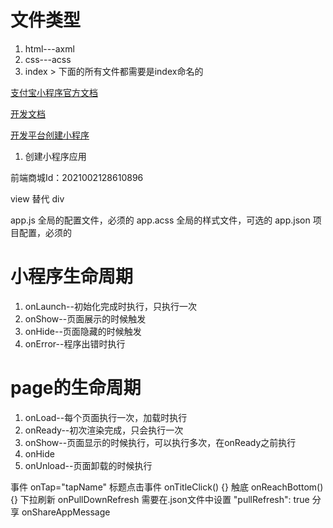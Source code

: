 # 文件类型
1. html---axml
2. css---acss
3. index > 下面的所有文件都需要是index命名的

[支付宝小程序官方文档](https://mini.open.alipay.com/channel/miniIndex.htm)

[开发文档](https://opendocs.alipay.com/mini/developer)

[开发平台创建小程序](https://open.alipay.com/mini/dev/create)

1. 创建小程序应用

前端商城Id：2021002128610896

view 替代 div

app.js 全局的配置文件，必须的
app.acss 全局的样式文件，可选的
app.json 项目配置，必须的

# 小程序生命周期
1. onLaunch--初始化完成时执行，只执行一次
2. onShow--页面展示的时候触发
3. onHide--页面隐藏的时候触发
4. onError--程序出错时执行

# page的生命周期
1. onLoad--每个页面执行一次，加载时执行
2. onReady--初次渲染完成，只会执行一次
3. onShow--页面显示的时候执行，可以执行多次，在onReady之前执行
4. onHide
5. onUnload--页面卸载的时候执行

事件
onTap="tapName"
标题点击事件 onTitleClick() {}
触底 onReachBottom() {}
下拉刷新 onPullDownRefresh 需要在.json文件中设置 "pullRefresh": true
分享 onShareAppMessage
